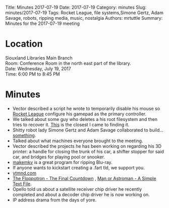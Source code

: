 Title: Minutes 2017-07-19
Date: 2017-07-19
Category: minutes
Slug: minutes/2017-07-19
Tags: Rocket League, file systems,Simone Gertz, Adam Savage, robots, ripping media, music, nostalgia
Authors: mrtuttle
Summary: Minutes for the 2017-07-19 meeting

Location
========

Siouxland Libraries Main Branch  
Room: Conference Room in the north east part of the library.  
Date: Wednesday, July 19, 2017  
Time: 6:00 PM to 8:45 PM

Minutes
=======

*   Vector described a script he wrote to temporarily disable his mouse so [Rocket League](https://www.rocketleague.com/) configure his gamepad as the primary controller.
*   We talked about some guy who deletes a his root filesystem and then tries to recover it.  [This](https://www.youtube.com/watch?v=3BW8LL4-o8E) is the closest I came to finding it.
*   Shitty robot lady Simone Gertz and Adam Savage collaborated to build... [something](https://www.youtube.com/watch?annotation_id=annotation_4183912579&feature=iv&src_vid=8AKZk2ldPWs&v=U4LZbewqB-E).
*   Talked about what machines everyone brought to the meeting.
*   Vector described the projects he has been working on regarding his 3D printer: a handle for closing the trunk of his car, a shifter stopper for said car, and bridges for playing pool or snooker.
*   [makemkv](http://www.makemkv.com/) is a great program for ripping Blu-ray.
*   If anyone wants to kickstart creating a .fart tld, we support you.
*   [ytmnd.com](http://ytmnd.com/)
*   [The Floppotron - The Final Countdown](https://www.youtube.com/watch?v=G-X-p0C0Uas) , [Man or Astroman - A Simple Text File](https://www.youtube.com/watch?v=o0QHY7S-OtU).
*   Opello told us about a satellite receiver chip driver he recently completed and about a decoder chip driver he is now working on.
*   IP address drama from the days of yore.
